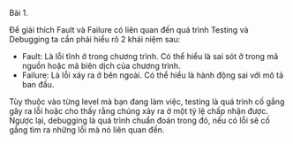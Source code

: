 Bài 1.

Để giải thích Fault và Failure có liên quan đến quá trình Testing và Debugging ta cần phải hiểu rõ 2 khái niệm sau:
- Fault: Là lỗi tĩnh ở trong chương trình. Có thể hiểu là sai sót ở trong mã nguồn hoặc mã biên dịch của chương trình.
- Failure: Là lỗi xảy ra ở bên ngoài. Có thể hiểu là hành động sai với mô tả ban đầu.

Tùy thuộc vào từng level mà bạn đang làm việc, testing là quá trình cố gắng gây ra lỗi hoặc cho thấy rằng chúng xảy ra ở một tỷ lệ chấp nhận được. Ngược lại, debugging là quá trình chuẩn đoán trong đó, nếu có lỗi sẽ cố gắng tìm ra những lỗi mà nó liên quan đến.

